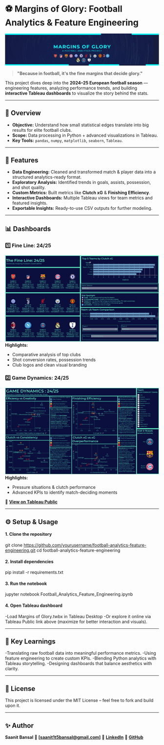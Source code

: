 # ⚽ Margins of Glory: Football Analytics & Feature Engineering

![Project Banner](images/banner.png)

> **"Because in football, it's the fine margins that decide glory."**  

This project dives deep into the **2024–25 European football season** — engineering features, analyzing performance trends, and building **interactive Tableau dashboards** to visualize the story behind the stats.

---

## 📌 Overview
- **Objective:** Understand how small statistical edges translate into big results for elite football clubs.  
- **Scope:** Data processing in Python + advanced visualizations in Tableau.  
- **Key Tools:** `pandas`, `numpy`, `matplotlib`, `seaborn`, `Tableau`.  

---

## 🚀 Features
- **Data Engineering:** Cleaned and transformed match & player data into a structured analytics-ready format.
- **Exploratory Analysis:** Identified trends in goals, assists, possession, and shot quality.
- **Custom Metrics:** Built metrics like **Clutch xG** & **Finishing Efficiency**.
- **Interactive Dashboards:** Multiple Tableau views for team metrics and featured insights.
- **Exportable Insights:** Ready-to-use CSV outputs for further modeling.

---

## 📊 Dashboards

### 1️⃣ Fine Line: 24/25
![Fine Line Dashboard](images/FineLine.png)
**Highlights:**
- Comparative analysis of top clubs  
- Shot conversion rates, possession trends  
- Club logos and clean visual branding  

### 2️⃣ Game Dynamics: 24/25
![Game Dynamics Dashboard](images/GameDynamics.png)
**Highlights:**
- Pressure situations & clutch performance  
- Advanced KPIs to identify match-deciding moments  

🔗 **[View on Tableau Public](https://public.tableau.com/views/MarginsofGlory/MARGINSOFGLORY?:language=en-GB&:sid=&:redirect=auth&:display_count=n&:origin=viz_share_link)**

---

## ⚙️ Setup & Usage

#### 1. Clone the repository
git clone https://github.com/yourusername/football-analytics-feature-engineering.git
cd football-analytics-feature-engineering

#### 2. Install dependencies
pip install -r requirements.txt

#### 3. Run the notebook
jupyter notebook Football_Analytics_Feature_Engineering.ipynb

#### 4. Open Tableau dashboard
-Load Margins of Glory.twbx in Tableau Desktop
-Or explore it online via Tableau Public link above (maximize for better interaction and visuals).

---

## 🧠 Key Learnings
-Translating raw football data into meaningful performance metrics.
-Using feature engineering to create custom KPIs.
-Blending Python analytics with Tableau storytelling.
-Designing dashboards that balance aesthetics with clarity.

---

## 📜 License
This project is licensed under the MIT License – feel free to fork and build upon it.

---

## ✨ Author
**Saanit Bansal**
📧 **[saanit1t5bansal@gmail.com]**
💼 **[LinkedIn](https://www.linkedin.com/in/saanit-bansal-681874293)**
🐙 **[GitHub](https://github.com/saanitbansal-619)**